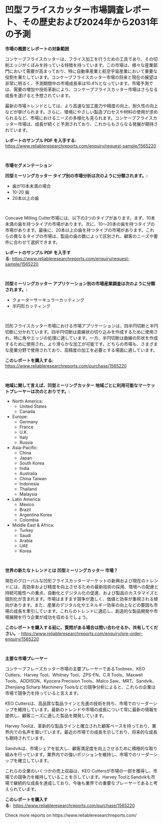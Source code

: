 <p><h1>凹型フライスカッター市場調査レポート、その歴史および2024年から2031年の予測</h1></p><p><strong>市場の概要とレポートの対象範囲</strong></p>
<p><p>コンケーブフライスカッターは、フライス加工を行うための工具であり、その切削エッジがくぼみを持っている特徴を持っています。この市場は、様々な産業部門において需要が高まっており、特に自動車産業と航空宇宙産業において重要な役割を果たしています。コンケーブフライスカッター市場の将来と現在の展望は非常に明るく、予測期間中の市場成長率は10.4%となっています。市場予測では、需要の増加や技術革新により、コンケーブフライスカッター市場はさらなる成長を遂げると予想されています。</p><p>最新の市場トレンドとしては、より高速な加工能力や精度の向上、耐久性の向上などが挙げられます。さらに、環境にやさしい製造プロセスや材料の使用が求められるなど、市場におけるニーズの多様化も見られます。コンケーブフライスカッター市場は、成長が続くと予測されており、これからもさらなる発展が期待されています。</p></p>
<p><strong>レポートのサンプル PDF を入手する:</strong> <a href="https://www.reliableresearchreports.com/enquiry/request-sample/1565220">https://www.reliableresearchreports.com/enquiry/request-sample/1565220</a></p>
<p>&nbsp;</p>
<p><strong>市場セグメンテーション</strong></p>
<p><strong>凹型ミーリングカッター タイプ別の市場分析は次のように分類されます。:</strong></p>
<p><ul><li>歯が10本未満の場合</li><li>10-20 歯</li><li>20本以上の歯</li></ul></p>
<p>&nbsp;</p>
<p><p>Concave Milling Cutter市場には、以下の3つのタイプがあります。まず、10本未満の歯を持つタイプの市場があります。次に、10〜20本の歯を持つタイプの市場があります。最後に、20本以上の歯を持つタイプの市場があります。これらの異なるタイプの市場は、製品の歯の数によって区別され、顧客のニーズや要件に合わせて選択できます。</p></p>
<p><strong>レポートのサンプル PDF を入手する:</strong>&nbsp;<a href="https://www.reliableresearchreports.com/enquiry/request-sample/1565220">https://www.reliableresearchreports.com/enquiry/request-sample/1565220</a></p>
<p>&nbsp;</p>
<p><strong> 凹型ミーリングカッター アプリケーション別の市場産業調査は次のように分類されます。:</strong></p>
<p><ul><li>クォーターサーキュラーカッティング</li><li>半円形カッティング</li></ul></p>
<p>&nbsp;</p>
<p><p>凹形フライスカッター市場における市場アプリケーションは、四半円切断と半円切断に分かれています。四半円切断は直線状の切り込みを作成するために使用され、特に角やエッジの処理に適しています。一方、半円切断は曲線の形状を作成するために使用され、より滑らかな加工が可能です。どちらの市場も、さまざまな産業分野で使用されており、高精度の加工を必要とする場面に適しています。</p></p>
<p><strong>このレポートを購入する:</strong>&nbsp; <a href="https://www.reliableresearchreports.com/purchase/1565220">https://www.reliableresearchreports.com/purchase/1565220</a></p>
<p>&nbsp;</p>
<p><strong>地域に関して言えば、凹型ミーリングカッター 地域ごとに利用可能なマーケットプレーヤーは次のとおりです。:</strong></p>
<p><ul>
    <li>
        North America:
        <ul>
            <li>United States</li>
            <li>Canada</li>
        </ul>
    </li>
    <li>
        Europe:
        <ul>
            <li>Germany</li>
            <li>France</li>
            <li>U.K.</li>
            <li>Italy</li>
            <li>Russia</li>
        </ul>
    </li>
    <li>
        Asia-Pacific:
        <ul>
            <li>China</li>
            <li>Japan</li>
            <li>South Korea</li>
            <li>India</li>
            <li>Australia</li>
            <li>China Taiwan</li>
            <li>Indonesia</li>
            <li>Thailand</li>
            <li>Malaysia</li>
        </ul>
    </li>
    <li>
        Latin America:
        <ul>
            <li>Mexico</li>
            <li>Brazil</li>
            <li>Argentina Korea</li>
            <li>Colombia</li>
        </ul>
    </li>
    <li>
        Middle East & Africa:
        <ul>
            <li>Turkey</li>
            <li>Saudi</li>
            <li>Arabia</li>
            <li>UAE</li>
            <li>Korea</li>
        </ul>
    </li>
    </ul></p>
<p>&nbsp;</p>
<p><strong>世界の新たなトレンドとは 凹型ミーリングカッター 市場？</strong></p>
<p><p>現在のグローバルな凹形フライスカッターマーケットの新興および現在のトレンドには、高効率および精度を向上させるための最新技術の採用、環境への配慮と持続可能性への重点、自動化とデジタル化の促進、および製品のカスタマイズと個別化が含まれます。市場はますます競争が激しく、価値と効率が重視される傾向があります。また、産業のデジタル化やエネルギー効率の向上などの要因も市場の成長を牽引しています。これらのトレンドに適応し、創造的な製品開発や市場展開を行う企業が成功を収めるでしょう。</p></p>
<p><strong>このレポートを購入する前に、質問がある場合は問い合わせるか、共有してください。</strong>- <a href="https://www.reliableresearchreports.com/enquiry/pre-order-enquiry/1565220">https://www.reliableresearchreports.com/enquiry/pre-order-enquiry/1565220</a></p>
<p>&nbsp;</p>
<p><strong>主要な市場プレーヤー</strong></p>
<p><p>コンケーブフレーズカッター市場の主要プレーヤーであるToolmex、KEO Cutters、Harvey Tool、Whitney Tool、ZPS-FN、C.R Tools、Maxwell Tools、ADDISON、Kyocera Precision Tools、Malco Saw、MRT、Sandvik、Zhenjiang Scharp Machinery Toolsなどの競争分析によると、これらの企業は市場で競争力を持っていると言えます。</p><p>KEO Cuttersは、高品質な製品ラインと先進の技術を持ち、市場でのリーダーシップを維持しています。最新のトレンドや市場の成長について常に最新の情報を提供し、顧客ニーズに適した製品を開発しています。</p><p>Harvey Toolは、革新的な製品ラインと確立された顧客ベースを持っており、業界内での名声を築いています。最近の市場での成長を示しており、将来的な成長も期待されています。</p><p>Sandvikは、市場シェアを拡大し、顧客満足度を向上させるために積極的な取り組みを行っています。業界内での強いポジションを維持し、市場でのリーダーシップを確立しています。</p><p>これらの企業のいくつかの売上収益は、KEO Cuttersが市場の一部を獲得し、市場での競争力を維持していることを示しています。Harvey ToolとSandvikも市場で継続的な成長を達成しており、今後も業界での重要なプレーヤーであると考えられています。</p></p>
<p><strong>このレポートを購入する:</strong>&nbsp;&nbsp;<a href="https://www.reliableresearchreports.com/purchase/1565220">https://www.reliableresearchreports.com/purchase/1565220</a></p>
<p>Check more reports on https://www.reliableresearchreports.com/</p>